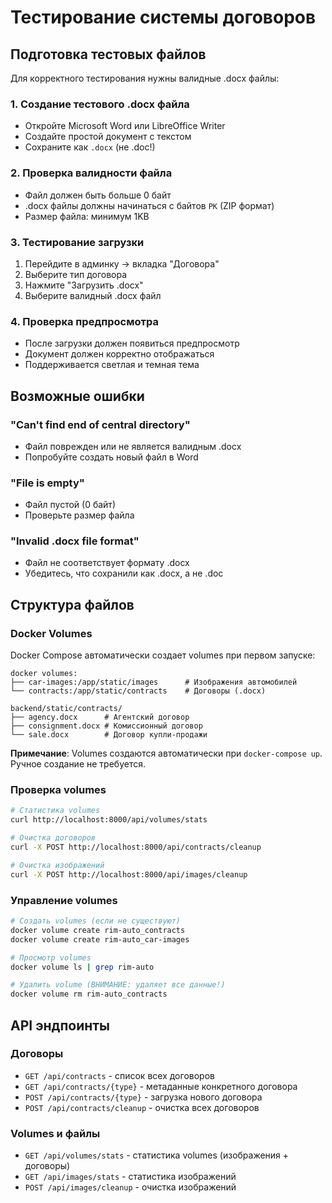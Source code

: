 # Тестирование системы договоров

## Подготовка тестовых файлов

Для корректного тестирования нужны валидные .docx файлы:

### 1. Создание тестового .docx файла
- Откройте Microsoft Word или LibreOffice Writer
- Создайте простой документ с текстом
- Сохраните как `.docx` (не .doc!)

### 2. Проверка валидности файла
- Файл должен быть больше 0 байт
- .docx файлы должны начинаться с байтов `PK` (ZIP формат)
- Размер файла: минимум 1KB

### 3. Тестирование загрузки
1. Перейдите в админку → вкладка "Договора"
2. Выберите тип договора
3. Нажмите "Загрузить .docx"
4. Выберите валидный .docx файл

### 4. Проверка предпросмотра
- После загрузки должен появиться предпросмотр
- Документ должен корректно отображаться
- Поддерживается светлая и темная тема

## Возможные ошибки

### "Can't find end of central directory"
- Файл поврежден или не является валидным .docx
- Попробуйте создать новый файл в Word

### "File is empty"
- Файл пустой (0 байт)
- Проверьте размер файла

### "Invalid .docx file format"
- Файл не соответствует формату .docx
- Убедитесь, что сохранили как .docx, а не .doc

## Структура файлов

### Docker Volumes
Docker Compose автоматически создает volumes при первом запуске:

```
docker volumes:
├── car-images:/app/static/images      # Изображения автомобилей
└── contracts:/app/static/contracts    # Договоры (.docx)

backend/static/contracts/
├── agency.docx      # Агентский договор
├── consignment.docx # Комиссионный договор
└── sale.docx        # Договор купли-продажи
```

**Примечание**: Volumes создаются автоматически при `docker-compose up`. Ручное создание не требуется.

### Проверка volumes
```bash
# Статистика volumes
curl http://localhost:8000/api/volumes/stats

# Очистка договоров
curl -X POST http://localhost:8000/api/contracts/cleanup

# Очистка изображений  
curl -X POST http://localhost:8000/api/images/cleanup
```

### Управление volumes
```bash
# Создать volumes (если не существуют)
docker volume create rim-auto_contracts
docker volume create rim-auto_car-images

# Просмотр volumes
docker volume ls | grep rim-auto

# Удалить volume (ВНИМАНИЕ: удаляет все данные!)
docker volume rm rim-auto_contracts
```

## API эндпоинты

### Договоры
- `GET /api/contracts` - список всех договоров
- `GET /api/contracts/{type}` - метаданные конкретного договора
- `POST /api/contracts/{type}` - загрузка нового договора
- `POST /api/contracts/cleanup` - очистка всех договоров

### Volumes и файлы
- `GET /api/volumes/stats` - статистика volumes (изображения + договоры)
- `GET /api/images/stats` - статистика изображений
- `POST /api/images/cleanup` - очистка изображений
